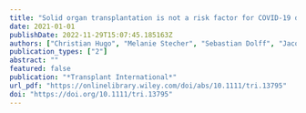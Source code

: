 ```yaml
---
title: "Solid organ transplantation is not a risk factor for COVID-19 disease outcome"
date: 2021-01-01
publishDate: 2022-11-29T15:07:45.185163Z
authors: ["Christian Hugo", "Melanie Stecher", "Sebastian Dolff", "Jacob Nattermann", "Jörg Vehreschild", "Theresa Hippchen", "Timm Westhoff", "Martina Bertolo", "Bernd Hohenstein", "Frank Hanses", "Christian Strassburg"]
publication_types: ["2"]
abstract: ""
featured: false
publication: "*Transplant International*"
url_pdf: "https://onlinelibrary.wiley.com/doi/abs/10.1111/tri.13795"
doi: "https://doi.org/10.1111/tri.13795"
---
```


